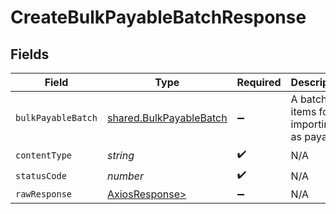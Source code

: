 # CreateBulkPayableBatchResponse


## Fields

| Field                                                              | Type                                                               | Required                                                           | Description                                                        |
| ------------------------------------------------------------------ | ------------------------------------------------------------------ | ------------------------------------------------------------------ | ------------------------------------------------------------------ |
| `bulkPayableBatch`                                                 | [shared.BulkPayableBatch](../../models/shared/bulkpayablebatch.md) | :heavy_minus_sign:                                                 | A batch of items for importing as payables                         |
| `contentType`                                                      | *string*                                                           | :heavy_check_mark:                                                 | N/A                                                                |
| `statusCode`                                                       | *number*                                                           | :heavy_check_mark:                                                 | N/A                                                                |
| `rawResponse`                                                      | [AxiosResponse>](https://axios-http.com/docs/res_schema)           | :heavy_minus_sign:                                                 | N/A                                                                |